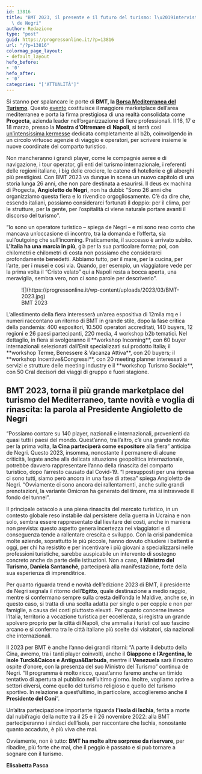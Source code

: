 ```yaml
---
id: 13816
title: "BMT 2023, il presente e il futuro del turismo: l\u2019intervista ad Angioletto\
  \ de Negri"
author: Redazione
type: "post"
guid: https://progressonline.it/?p=13816
url: "/?p=13816"
colormag_page_layout:
- default_layout
hefo_before:
- '0'
hefo_after:
- '0'
categories: "['ATTUALITÀ']"
---
```


Si stanno per spalancare le porte di **BMT, la [Borsa Mediterranea del Turismo](https://www.uominiedonnecomunicazione.com/a-napoli-torna-bmt-12mila-mq-in-cui-si-gioca-il-futuro-del-turismo/)**. Questo [evento](https://progressonline.it/bmt-a-napoli-ce-la-piazza-affari-del-turismo/) costituisce il maggiore marketplace dell’area mediterranea e porta la firma prestigiosa di una realtà consolidata come **Progecta**, azienda leader nell’organizzazione di fiere professionali. Il 16, 17 e 18 marzo, presso la **Mostra d’Oltremare di Napoli**, si terrà così [un’intensissima kermesse](https://bmtnapoli.com/) dedicata completamente al b2b, coinvolgendo in un circolo virtuoso agenzie di viaggio e operatori, per scrivere insieme le nuove coordinate del comparto turistico.

Non mancheranno i grandi player, come le compagnie aeree e di navigazione, i tour operator, gli enti del turismo internazionale, i referenti delle regioni italiane, i big delle crociere, le catene di hotellerie e gli alberghi più prestigiosi. Con BMT 2023 va dunque in scena un nuovo capitolo di una storia lunga 26 anni, che non pare destinata a esaurirsi. Il deus ex machina di Progecta, **Angioletto de Negri**, non ha dubbi: “Sono 26 anni che organizziamo questa fiera e lo rivendico orgogliosamente. C’è da dire che, essendo italiani, possiamo considerarci fortunati il doppio: per il clima, per le strutture, per la gente, per l’ospitalità ci viene naturale portare avanti il discorso del turismo”.

“Io sono un operatore turistico – spiega de Negri – e mi sono reso conto che mancava un’occasione di incontro, tra la domanda e l’offerta, sia sull’outgoing che sull’incoming. Praticamente, il successo è arrivato subito. **L’Italia ha una marcia in più**, già per la sua particolare forma; poi, con chilometri e chilometri di costa non possiamo che considerarci profondamente benedetti. Abbiamo tutto, per il mare, per la cucina, per l’arte, per i musei e così via. Quando, per esempio, un viaggiatore vede per la prima volta il “Cristo velato” qui a Napoli resta a bocca aperta, una meraviglia, sembra vero, non ci sono parole per descriverlo”.

<figure class="wp-block-image size-full">![](https://progressonline.it/wp-content/uploads/2023/03/BMT-2023.jpg)<figcaption>BMT 2023</figcaption></figure>L’allestimento della fiera interesserà un’area espositiva di 12mila mq e i numeri raccontano un ritorno di BMT in grande stile, dopo la fase critica della pandemia: 400 espositori, 10.500 operatori accreditati, 140 buyers, 12 regioni e 26 paesi partecipanti, 220 media, 4 workshop b2b tematici. Nel dettaglio, in fiera si svolgeranno il **workshop Incoming**, con 60 buyer internazionali selezionati dall’Enit specializzati sul prodotto Italia; il **workshop Terme, Benessere &amp; Vacanza Attiva**, con 20 buyers; il **workshop Incentive&amp;Congressi**, con 20 meeting planner interessati a servizi e strutture delle meeting industry e il **workshop Turismo Sociale**, con 50 Cral decisori dei viaggi di gruppo e fuori stagione.

## BMT 2023, torna il più grande marketplace del turismo del Mediterraneo, tante novità e voglia di rinascita: la parola al Presidente Angioletto de Negri

“Possiamo contare su 140 player, nazionali e internazionali, provenienti da quasi tutti i paesi del mondo. Quest’anno, tra l’altro, c’è una grande novità: per la prima volta, **la Cina parteciperà come espositore** alla fiera” anticipa de Negri. Questo 2023, insomma, nonostante il permanere di alcune criticità, legate anche alla delicata situazione geopolitica internazionale, potrebbe davvero rappresentare l’anno della rinascita del comparto turistico, dopo l’arresto causato dal Covid-19. “I presupposti per una ripresa ci sono tutti, siamo però ancora in una fase di attesa” spiega Angioletto de Negri. “Ovviamente ci sono ancora dei rallentamenti, anche sulle grandi prenotazioni, la variante Omicron ha generato del timore, ma si intravvede il fondo del tunnel”.

Il principale ostacolo a una piena rinascita del mercato turistico, in un contesto globale reso instabile dal persistere della guerra in Ucraina e non solo, sembra essere rappresentato dal lievitare dei costi, anche in maniera non prevista: questo aspetto genera incertezza nei viaggiatori e di conseguenza tende a rallentare crescita e sviluppo. Con la crisi pandemica molte aziende, soprattutto le più piccole, hanno dovuto chiudere i battenti e oggi, per chi ha resistito e per incentivare i più giovani a specializzarsi nelle professioni turistiche, sarebbe auspicabile un intervento di sostegno concreto anche da parte delle istituzioni. Non a caso, il **Ministro del Turismo, Daniela Santanchè**, parteciperà alla manifestazione, forte della sua esperienza di imprenditrice.

Per quanto riguarda trend e novità dell’edizione 2023 di BMT, il presidente de Negri segnala il ritorno dell’**Egitto**, quale destinazione a medio raggio, mentre si confermano sempre sulla cresta dell’onda le Maldive, anche se, in questo caso, si tratta di una scelta adatta per single o per coppie e non per famiglie, a causa dei costi piuttosto elevati. Per quanto concerne invece l’Italia, territorio a vocazione turistica per eccellenza, si registra un grande spolvero proprio per la città di Napoli, che ammalia i turisti col suo fascino arcano e si conferma tra le città italiane più scelte dai visitatori, sia nazionali che internazionali.

Il 2023 per BMT è anche l’anno dei grandi ritorni: “A parte il debutto della Cina, avremo, tra i tanti player coinvolti, anche il **Giappone e l’Argentina, le isole Turck&amp;Caicos e Antigua&amp;Barbuda**, mentre il **Venezuela** sarà il nostro ospite d’onore, con la presenza del suo Ministro del Turismo” continua de Negri. “Il programma è molto ricco, quest’anno faremo anche un timido tentativo di apertura al pubblico nell’ultimo giorno. Inoltre, vogliamo aprire a settori diversi, come quello del turismo religioso e quello del turismo sportivo. In relazione a quest’ultimo, in particolare, accoglieremo anche il **Presidente del Coni**”.

Un’altra partecipazione importante riguarda **l’isola di Ischia**, ferita a morte dal nubifragio della notte tra il 25 e il 26 novembre 2022: alla BMT parteciperanno i sindaci dell’isola, per raccontare che Ischia, nonostante quanto accaduto, è più viva che mai.

Ovviamente, non è tutto: **BMT ha molte altre sorprese da riservare**, per ribadire, più forte che mai, che il peggio è passato e si può tornare a sognare con il turismo.

**Elisabetta Pasca**